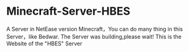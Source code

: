 # Minecraft-Server-HBES
A Server in NetEase version Minecraft，You can do many thing in this Server，like Bedwar. The Server was building,please wait! This is the Website of the "HBES" Server
